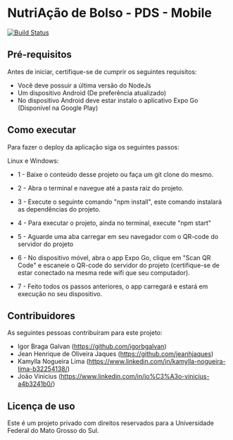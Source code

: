 # NutriAção de Bolso - PDS - Mobile

[![Build Status](https://img.shields.io/travis/cakephp/app/master.svg?style=flat-square)](https://travis-ci.org/cakephp/app)

## Pré-requisitos

Antes de iniciar, certifique-se de cumprir os seguintes requisitos:
* Você deve possuir a última versão do NodeJs
* Um dispositivo Android (De preferência atualizado)
* No dispositivo Android deve estar instalo o aplicativo Expo Go (Disponível na Google Play)


## Como executar

Para fazer o deploy da aplicação siga os seguintes passos:

Linux e Windows:

* 1 - Baixe o conteúdo desse projeto ou faça um git clone do mesmo.
* 2 - Abra o terminal e navegue até a pasta raiz do projeto.
* 3 - Execute o seguinte comando "npm install", este comando instalará as  dependências do projeto.
* 4 - Para executar o projeto, ainda no terminal, execute "npm start"
* 5 - Aguarde uma aba carregar em seu navegador com o QR-code do servidor do projeto
* 6 - No dispositivo móvel, abra o app Expo Go, clique em "Scan QR Code" e escaneie o QR-code do servidor do projeto (certifique-se de 
estar conectado na mesma rede wifi que seu computador).

* 7 - Feito todos os passos anteriores, o app carregará e estará em execução no seu dispositivo.

## Contribuidores

As seguintes pessoas contribuíram para este projeto:

* Igor Braga Galvan (https://github.com/igorbgalvan)
* Jean Henrique de Oliveira Jaques (https://github.com/jeanhjaques)
* Kamylla Nogueira Lima (https://www.linkedin.com/in/kamylla-nogueira-lima-b32254138/)
* João Vinicius (https://www.linkedin.com/in/jo%C3%A3o-vinicius-a4b3241b0/)

## Licença de uso

Este é um projeto privado com direitos reservados para a Universidade Federal do Mato Grosso do Sul.
